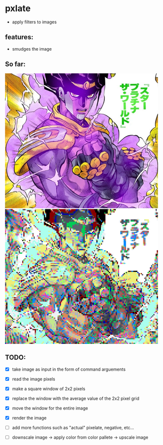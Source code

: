 # pxlate
- apply filters to images

## features:
- smudges the image

## So far:
![original test image](./test_image.png)
![pixelated test image](./pxlated.png)

## TODO:
- [x] take image as input in the form of command arguements
- [x] read the image pixels
- [x] make a square window of 2x2 pixels
- [x] replace the window with the average value of the 2x2 pixel grid
- [x] move the window for the entire image
- [x] render the image


- [ ]  add more functions such as "actual" pixelate, negative, etc...
- [ ] downscale image -> apply color from color pallete -> upscale image
